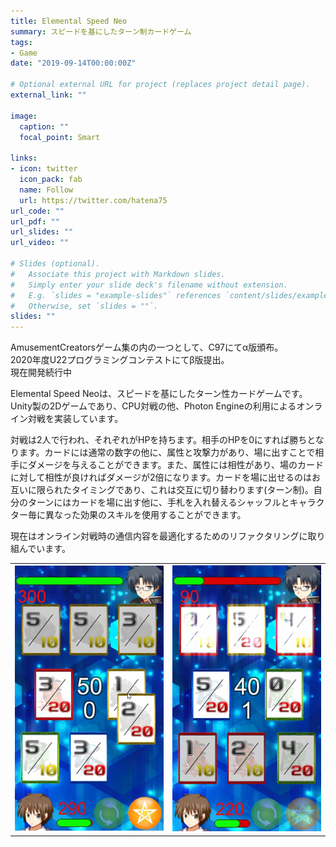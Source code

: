 ```yaml
---
title: Elemental Speed Neo
summary: スピードを基にしたターン制カードゲーム
tags:
- Game
date: "2019-09-14T00:00:00Z"

# Optional external URL for project (replaces project detail page).
external_link: ""

image:
  caption: ""
  focal_point: Smart

links:
- icon: twitter
  icon_pack: fab
  name: Follow
  url: https://twitter.com/hatena75
url_code: ""
url_pdf: ""
url_slides: ""
url_video: ""

# Slides (optional).
#   Associate this project with Markdown slides.
#   Simply enter your slide deck's filename without extension.
#   E.g. `slides = "example-slides"` references `content/slides/example-slides.md`.
#   Otherwise, set `slides = ""`.
slides: ""
---
```

AmusementCreatorsゲーム集の内の一つとして、C97にてα版頒布。  
2020年度U22プログラミングコンテストにてβ版提出。  
現在開発続行中

Elemental Speed Neoは、スピードを基にしたターン性カードゲームです。Unity製の2Dゲームであり、CPU対戦の他、Photon Engineの利用によるオンライン対戦を実装しています。

対戦は2人で行われ、それぞれがHPを持ちます。相手のHPを0にすれば勝ちとなります。カードには通常の数字の他に、属性と攻撃力があり、場に出すことで相手にダメージを与えることができます。また、属性には相性があり、場のカードに対して相性が良ければダメージが2倍になります。カードを場に出せるのはお互いに限られたタイミングであり、これは交互に切り替わります(ターン制)。自分のターンにはカードを場に出す他に、手札を入れ替えるシャッフルとキャラクター毎に異なった効果のスキルを使用することができます。

現在はオンライン対戦時の通信内容を最適化するためのリファクタリングに取り組んでいます。

<table>
<tr>
<td><img src="image1.png" width="400px"></td>
<td><img src="image2.png" width="400px"></td>
</tr>
</table>